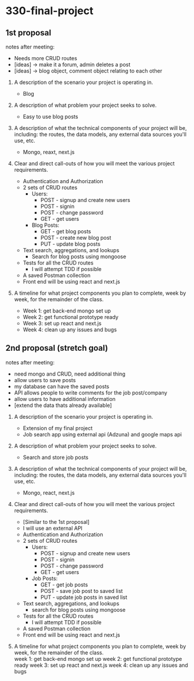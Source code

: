 # 330-final-project

## 1st proposal
notes after meeting:
   <br>
   - Needs more CRUD routes
   - [ideas] -> make it a forum, admin deletes a post
   - [ideas] -> blog object, comment object relating to each other

1. A description of the scenario your project is operating in.
   <br>
   - Blog

2. A description of what problem your project seeks to solve.
   <br>
   - Easy to use blog posts

3. A description of what the technical components of your project will be, including: the routes, the data models, any external data sources you'll use, etc.
   <br>
   - Mongo, reaxt, next.js

4. Clear and direct call-outs of how you will meet the various project requirements.
   <br>
   - Authentication and Authorization
   - 2 sets of CRUD routes
      - Users:
         - POST - signup and create new users
         - POST - signin
         - POST - change password
         - GET - get users
      - Blog Posts:
         - GET - get blog posts
         - POST - create new blog post
         - PUT - update blog posts
   - Text search, aggregations, and lookups
      - Search for blog posts using mongoose
   - Tests for all the CRUD routes
      - I will attempt TDD if possible
   - A saved Postman collection
   - Front end will be using react and next.js

5. A timeline for what project components you plan to complete, week by week, for the remainder of the class.
   <br>
   - Week 1: get back-end mongo set up
   - Week 2: get functional prototype ready
   - Week 3: set up react and next.js
   - Week 4: clean up any issues and bugs

## 2nd proposal (stretch goal)
   notes after meeting:
   <br>
   - need mongo and CRUD, need additional thing
   - allow users to save posts
   - my database can have the saved posts
   - API allows people to write comments for the job post/company
   - allow users to have additional information
   - [extend the data thats already available]

1. A description of the scenario your project is operating in.
   <br>
   - Extension of my final project
   - Job search app using external api (Adzuna) and google maps api

2. A description of what problem your project seeks to solve.
   <br>
   - Search and store job posts

3. A description of what the technical components of your project will be, including: the routes, the data models, any external data sources you'll use, etc.
   <br>
   - Mongo, react, next.js

4. Clear and direct call-outs of how you will meet the various project requirements.
   <br>
   - [Similar to the 1st proposal]
   - I will use an external API
   - Authentication and Authorization
   - 2 sets of CRUD routes
      - Users:
         - POST - signup and create new users
         - POST - signin
         - POST - change password
         - GET - get users
      - Job Posts:
         - GET - get job posts
         - POST - save job post to saved list
         - PUT - update job posts in saved list
   - Text search, aggregations, and lookups
      - search for blog posts using mongoose
   - Tests for all the CRUD routes
      - I will attempt TDD if possible
   - A saved Postman collection
   - Front end will be using react and next.js

5. A timeline for what project components you plan to complete, week by week, for the remainder of the class.
   <br>
   week 1: get back-end mongo set up
   week 2: get functional prototype ready
   week 3: set up react and next.js
   week 4: clean up any issues and bugs
